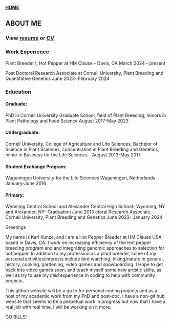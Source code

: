 **<span style="color: grey;"> [HOME](./index.md) </span>**

## ABOUT ME  


### **View [resume](./Resume/karlkunze-resume.pdf) or [CV](./CV/karlkunze-cv.pdf)**


### Work Experience

Plant Breeder I, Hot Pepper at HM Clause - Davis, CA March 2024 - present

Post Doctoral Research Associate at Cornell University, Plant Breeding and Quantitative Genetics June 2023- February 2024

### Education

#### Graduate: 
PhD in Cornell University Graduate School, field of Plant Breeding, minors in Plant Pathology and Food Science August 2017-May 2023

#### Undergraduate: 
Cornell University, College of Agriculture and Life Sciences, Bachelor of Science in Plant Sciences, concentration in Plant Breeding and Genetics, minor in Business for the Life Sciences - August 2013-May 2017

#### Student Exchange Program: 
Wageningen University for the Life Sciences Wageningen, Netherlands January-June 2016

#### Primary: 
Wyoming Central School and Alexander Central High School- Wyoming, NY and Alexander, NY- Graduation June 2013
ctoral Research Associate, Cornell University, Plant Breeding and Genetics June 2023- January 2024

Greetings 

My name is Karl Kunze, and I am a Hot Pepper Breeder at HM Clause USA based in Davis, CA. I work on increasing efficiency of the Hot pepper breeding program and and integrating genomic approaches to selection for hot pepper. In addition to my profession as a plant breeder, some of my personal activities/interests include bird watching, hiking/nature in general, history, cooking, gardening, video games and snowboarding. I Hope to get back into video games soon, and teach myself some new artistic skills, as well as try to use my _mild_ experience in coding to help with community projects. 

This github website will be a go to for personal coding projects and as a host of my academic work from my PhD and post-doc. I have a non-git hub website that seems to be a perpetual work in progress but now that I have a real job with real time, I will be working on it more.

GO BILLS!
